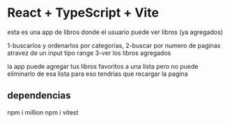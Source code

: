 # React + TypeScript + Vite

esta es una app de libros donde el usuario puede ver libros (ya agregados)

1-buscarlos y ordenarlos por categorias,
2-buscar por numero de paginas atravez de un input tipo range
3-ver los libros agregados

la app puede agregar tus libros favoritos a una lista pero no puede eliminarlo de esa lista para eso tendrias que recargar la pagina

## dependencias

npm i million
npm i vitest









